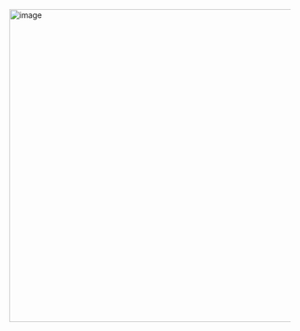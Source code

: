 <img width="580" height="561" alt="image" src="https://github.com/user-attachments/assets/82ec1b3f-a68b-4a94-a8f4-ecf4dea1895c" />
